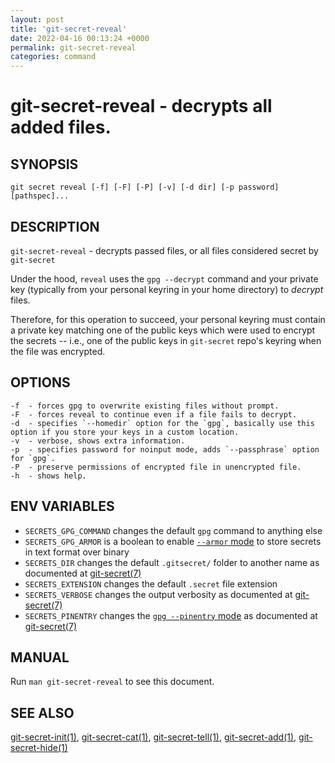 ```yaml
---
layout: post
title: 'git-secret-reveal'
date: 2022-04-16 00:13:24 +0000
permalink: git-secret-reveal
categories: command
---
```

git-secret-reveal - decrypts all added files.
=============================================

## SYNOPSIS

    git secret reveal [-f] [-F] [-P] [-v] [-d dir] [-p password] [pathspec]...


## DESCRIPTION
`git-secret-reveal` - decrypts passed files, or all files considered secret by `git-secret` 

Under the hood, `reveal` uses the `gpg --decrypt` command
and your private key (typically from your personal keyring in your
home directory) to _decrypt_ files.

Therefore, for this operation to succeed, your personal keyring must contain a private key 
matching one of the public keys which were used to encrypt the secrets --
i.e., one of the public keys in `git-secret` repo's keyring when the file was encrypted. 



## OPTIONS

    -f  - forces gpg to overwrite existing files without prompt.
    -F  - forces reveal to continue even if a file fails to decrypt.
    -d  - specifies `--homedir` option for the `gpg`, basically use this option if you store your keys in a custom location.
    -v  - verbose, shows extra information.
    -p  - specifies password for noinput mode, adds `--passphrase` option for `gpg`.
    -P  - preserve permissions of encrypted file in unencrypted file.
    -h  - shows help.


## ENV VARIABLES

- `SECRETS_GPG_COMMAND` changes the default `gpg` command to anything else
- `SECRETS_GPG_ARMOR` is a boolean to enable [`--armor` mode](https://www.gnupg.org/gph/en/manual/r1290.html) to store secrets in text format over binary
- `SECRETS_DIR` changes the default `.gitsecret/` folder to another name as documented at [git-secret(7)](https://git-secret.io/)
- `SECRETS_EXTENSION` changes the default `.secret` file extension
- `SECRETS_VERBOSE` changes the output verbosity as documented at [git-secret(7)](https://git-secret.io/)
- `SECRETS_PINENTRY` changes the [`gpg --pinentry` mode](https://github.com/gpg/pinentry) as documented at [git-secret(7)](https://git-secret.io/)


## MANUAL

Run `man git-secret-reveal` to see this document.


## SEE ALSO

[git-secret-init(1)](https://git-secret.io/git-secret-init), [git-secret-cat(1)](https://git-secret.io/git-secret-cat),
[git-secret-tell(1)](https://git-secret.io/git-secret-tell), [git-secret-add(1)](https://git-secret.io/git-secret-add),
[git-secret-hide(1)](https://git-secret.io/git-secret-hide)
